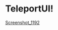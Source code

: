 # TeleportUI!
[Screenshot_1192](https://user-images.githubusercontent.com/123255601/217267501-4925d368-6c59-4d39-9ed0-017bbaa5ff13.png)
